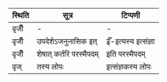 | स्थिति | सूत्र | टिप्पणी |
| ----- | ------- | ------ |
| वृजीँ | - | - |
| वृजीँ | उपदेशेऽजनुनासिक इत् | ईँ-इत्यस्य इत्संज्ञा |
| वृजीँ | शेषात् कर्तरि परस्मैपदम् | इति परस्मैपदम् |
| वृज् | तस्य लोपः | इत्संज्ञकस्य लोपः |
